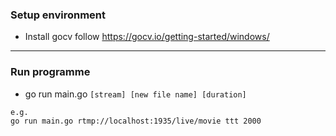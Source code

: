 
### Setup environment

- Install gocv follow https://gocv.io/getting-started/windows/

----

### Run programme
- go run main.go <code>[stream] [new file name] [duration]</code>

```  
e.g.  
go run main.go rtmp://localhost:1935/live/movie ttt 2000
```